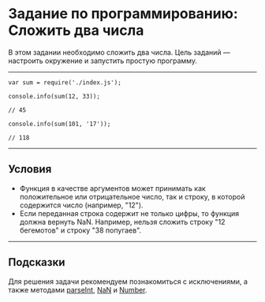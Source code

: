 # Задание по программированию: Сложить два числа

В этом задании необходимо сложить два числа. Цель заданий — настроить окружение и запустить простую программу.

---

    var sum = require('./index.js');
  
    console.info(sum(12, 33)); 
  
    // 45
  
    console.info(sum(101, '17')); 
  
    // 118  
  
---
## Условия
- Функция в качестве аргументов может принимать как положительное или отрицательное число, так и строку, в которой содержится число (например, "12").
- Если переданная строка содержит не только цифры, то функция должна вернуть NaN. Например, нельзя сложить строку "12 бегемотов" и строку "38 попугаев".
---
## Подсказки
Для решения задачи рекомендуем познакомиться с исключениями, а также методами [parseInt](https://developer.mozilla.org/ru/docs/Web/JavaScript/Reference/Global_Objects/parseInt), [NaN](https://developer.mozilla.org/ru/docs/Web/JavaScript/Reference/Global_Objects/NaN) и [Number](https://developer.mozilla.org/ru/docs/Web/JavaScript/Reference/Global_Objects/Number).
